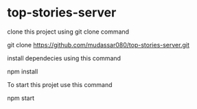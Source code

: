 # top-stories-server

clone this project using git clone command 

git clone https://github.com/mudassar080/top-stories-server.git

install dependecies using this command

npm install 

To start this projet use this command 

npm start

